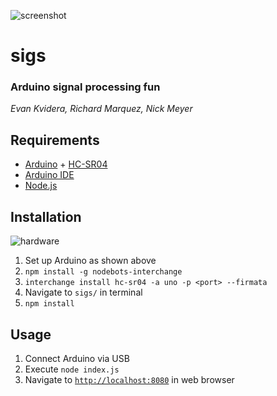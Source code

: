 ![screenshot](https://s16.postimg.org/yuk4uiqad/sigs_screenshot.png)


# sigs
### Arduino signal processing fun
_Evan Kvidera, Richard Marquez, Nick Meyer_


## Requirements
- [Arduino](https://www.arduino.cc/en/Main/ArduinoBoardUno) + [HC-SR04](https://www.sparkfun.com/products/13959)
- [Arduino IDE](https://www.arduino.cc/en/Main/Software)
- [Node.js](https://nodejs.org/en/)


## Installation
![hardware](https://s17.postimg.org/t7xc3bgzj/hw_schem.png)

1. Set up Arduino as shown above
1. `npm install -g nodebots-interchange`
1. `interchange install hc-sr04 -a uno -p <port> --firmata`
1. Navigate to `sigs/` in terminal
1. `npm install`


## Usage
1. Connect  Arduino via USB
1. Execute `node index.js`
1. Navigate to [`http://localhost:8080`](http://localhost:8080) in web browser


